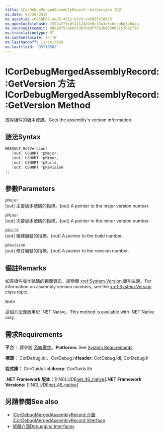 ```yaml
---
title: ICorDebugMergedAssemblyRecord::GetVersion 方法
ms.date: 03/30/2017
ms.assetid: c6858b06-ae26-4312-b325-ea6025016675
ms.openlocfilehash: 7352a77fc8f41124d7e6c78a3dfc6ccd6d3a94aa
ms.sourcegitcommit: d8020797a6657d0fbbdff362b80300815f682f94
ms.translationtype: MT
ms.contentlocale: zh-TW
ms.lasthandoff: 11/24/2020
ms.locfileid: "95710502"
---
```

# <a name="icordebugmergedassemblyrecordgetversion-method"></a><span data-ttu-id="16513-102">ICorDebugMergedAssemblyRecord::GetVersion 方法</span><span class="sxs-lookup"><span data-stu-id="16513-102">ICorDebugMergedAssemblyRecord::GetVersion Method</span></span>

<span data-ttu-id="16513-103">取得組件的版本資訊。</span><span class="sxs-lookup"><span data-stu-id="16513-103">Gets the assembly's version information.</span></span>  
  
## <a name="syntax"></a><span data-ttu-id="16513-104">語法</span><span class="sxs-lookup"><span data-stu-id="16513-104">Syntax</span></span>  
  
```cpp  
HRESULT GetVersion(  
   [out] USHORT *pMajor,
   [out] USHORT *pMinor,
   [out] USHORT *pBuild,
   [out] USHORT *pRevision  
);  
```  
  
## <a name="parameters"></a><span data-ttu-id="16513-105">參數</span><span class="sxs-lookup"><span data-stu-id="16513-105">Parameters</span></span>  

 `pMajor`  
 <span data-ttu-id="16513-106">[out] 主要版本號碼的指標。</span><span class="sxs-lookup"><span data-stu-id="16513-106">[out] A pointer to the major version number.</span></span>  
  
 `pMinor`  
 <span data-ttu-id="16513-107">[out] 次要版本號碼的指標。</span><span class="sxs-lookup"><span data-stu-id="16513-107">[out] A pointer to the minor version number.</span></span>  
  
 `pBuild`  
 <span data-ttu-id="16513-108">[out] 組建編號的指標。</span><span class="sxs-lookup"><span data-stu-id="16513-108">[out] A pointer to the build number.</span></span>  
  
 `pRevision`  
 <span data-ttu-id="16513-109">[out] 修訂編號的指標。</span><span class="sxs-lookup"><span data-stu-id="16513-109">[out] A pointer to the revision number.</span></span>  
  
## <a name="remarks"></a><span data-ttu-id="16513-110">備註</span><span class="sxs-lookup"><span data-stu-id="16513-110">Remarks</span></span>  

 <span data-ttu-id="16513-111">如需組件版本號碼的相關資訊，請參閱 <xref:System.Version> 類別主題。</span><span class="sxs-lookup"><span data-stu-id="16513-111">For information on assembly version numbers, see the <xref:System.Version> class topic.</span></span>  
  
> [!NOTE]
> <span data-ttu-id="16513-112">這個方法僅適用於 .NET Native。</span><span class="sxs-lookup"><span data-stu-id="16513-112">This method is available with .NET Native only.</span></span>  
  
## <a name="requirements"></a><span data-ttu-id="16513-113">需求</span><span class="sxs-lookup"><span data-stu-id="16513-113">Requirements</span></span>  

 <span data-ttu-id="16513-114">**平台：** 請參閱 [系統需求](../../get-started/system-requirements.md)。</span><span class="sxs-lookup"><span data-stu-id="16513-114">**Platforms:** See [System Requirements](../../get-started/system-requirements.md).</span></span>  
  
 <span data-ttu-id="16513-115">**標頭：** CorDebug.idl、CorDebug.h</span><span class="sxs-lookup"><span data-stu-id="16513-115">**Header:** CorDebug.idl, CorDebug.h</span></span>  
  
 <span data-ttu-id="16513-116">**程式庫：** CorGuids.lib</span><span class="sxs-lookup"><span data-stu-id="16513-116">**Library:** CorGuids.lib</span></span>  
  
 <span data-ttu-id="16513-117">**.NET Framework 版本：**[!INCLUDE[net_46_native](../../../../includes/net-46-native-md.md)]</span><span class="sxs-lookup"><span data-stu-id="16513-117">**.NET Framework Versions:** [!INCLUDE[net_46_native](../../../../includes/net-46-native-md.md)]</span></span>  
  
## <a name="see-also"></a><span data-ttu-id="16513-118">另請參閱</span><span class="sxs-lookup"><span data-stu-id="16513-118">See also</span></span>

- [<span data-ttu-id="16513-119">ICorDebugMergedAssemblyRecord 介面</span><span class="sxs-lookup"><span data-stu-id="16513-119">ICorDebugMergedAssemblyRecord Interface</span></span>](icordebugmergedassemblyrecord-interface.md)
- [<span data-ttu-id="16513-120">偵錯介面</span><span class="sxs-lookup"><span data-stu-id="16513-120">Debugging Interfaces</span></span>](debugging-interfaces.md)
